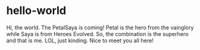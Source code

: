 # hello-world

Hi, the world. The PetalSaya is coming! Petal is the hero from the vainglory while Saya is from Heroes Evolved. 
So, the combination is the superhero and that is me. LOL, just kinding. Nice to meet you all here!
